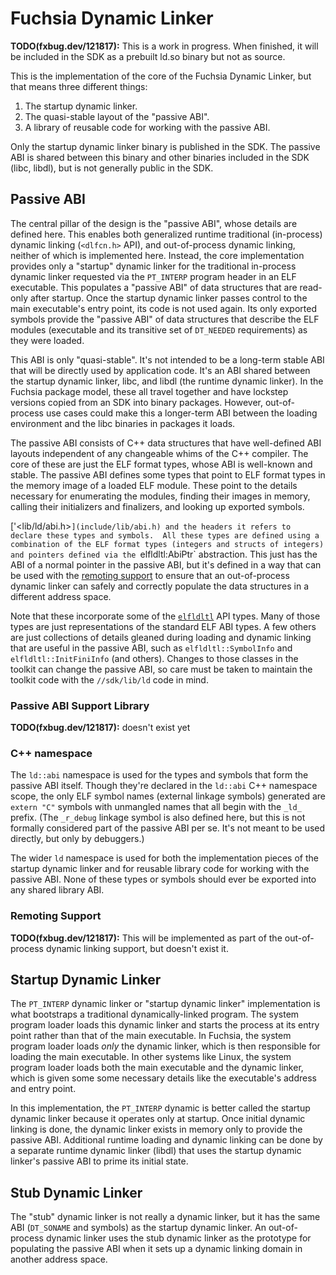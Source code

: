 # Fuchsia Dynamic Linker

**TODO(fxbug.dev/121817):** This is a work in progress. When finished, it
will be included in the SDK as a prebuilt ld.so binary but not as source.

This is the implementation of the core of the Fuchsia Dynamic Linker, but that
means three different things:
 1. The startup dynamic linker.
 2. The quasi-stable layout of the "passive ABI".
 3. A library of reusable code for working with the passive ABI.

Only the startup dynamic linker binary is published in the SDK.
The passive ABI is shared between this binary and other binaries
included in the SDK (libc, libdl), but is not generally public
in the SDK.

## Passive ABI

The central pillar of the design is the "passive ABI", whose details are
defined here.  This enables both generalized runtime traditional (in-process)
dynamic linking (`<dlfcn.h>` API), and out-of-process dynamic linking, neither
of which is implemented here.  Instead, the core implementation provides only a
"startup" dynamic linker for the traditional in-process dynamic linker
requested via the `PT_INTERP` program header in an ELF executable.  This
populates a "passive ABI" of data structures that are read-only after startup.
Once the startup dynamic linker passes control to the main executable's entry
point, its code is not used again.  Its only exported symbols provide the
"passive ABI" of data structures that describe the ELF modules (executable and
its transitive set of `DT_NEEDED` requirements) as they were loaded.

This ABI is only "quasi-stable".  It's not intended to be a long-term stable
ABI that will be directly used by application code.  It's an ABI shared between
the startup dynamic linker, libc, and libdl (the runtime dynamic linker).  In
the Fuchsia package model, these all travel together and have lockstep versions
copied from an SDK into binary packages.  However, out-of-process use cases
could make this a longer-term ABI between the loading environment and the libc
binaries in packages it loads.

The passive ABI consists of C++ data structures that have well-defined ABI
layouts independent of any changeable whims of the C++ compiler.  The core of
these are just the ELF format types, whose ABI is well-known and stable.  The
passive ABI defines some types that point to ELF format types in the memory
image of a loaded ELF module.  These point to the details necessary for
enumerating the modules, finding their images in memory, calling their
initializers and finalizers, and looking up exported symbols.

['<lib/ld/abi.h>`](include/lib/abi.h) and the headers it refers to declare
these types and symbols.  All these types are defined using a combination of
the ELF format types (integers and structs of integers) and pointers defined
via the `elfldltl:AbiPtr` abstraction.  This just has the ABI of a normal
pointer in the passive ABI, but it's defined in a way that can be used with the
[remoting support](#Remoting_support) to ensure that an out-of-process dynamic
linker can safely and correctly populate the data structures in a different
address space.

Note that these incorporate some of the [`elfldltl`](/src/lib/elfldltl) API
types.  Many of those types are just representations of the standard ELF ABI
types.  A few others are just collections of details gleaned during loading and
dynamic linking that are useful in the passive ABI, such as
`elfldltl::SymbolInfo` and `elfldltl::InitFiniInfo` (and others).  Changes to
those classes in the toolkit can change the passive ABI, so care must be taken
to maintain the toolkit code with the `//sdk/lib/ld` code in mind.

### Passive ABI Support Library

**TODO(fxbug.dev/121817):** doesn't exist yet

### C++ namespace

The `ld::abi` namespace is used for the types and symbols that form the passive
ABI itself.  Though they're declared in the `ld::abi` C++ namespace scope, the
only ELF symbol names (external linkage symbols) generated are `extern "C"`
symbols with unmangled names that all begin with the `_ld_` prefix.  (The
`_r_debug` linkage symbol is also defined here, but this is not formally
considered part of the passive ABI per se.  It's not meant to be used directly,
but only by debuggers.)

The wider `ld` namespace is used for both the implementation pieces of the
startup dynamic linker and for reusable library code for working with the
passive ABI.  None of these types or symbols should ever be exported into any
shared library ABI.

### Remoting Support

**TODO(fxbug.dev/121817):** This will be implemented as part of the
out-of-process dynamic linking support, but doesn't exist it.

## Startup Dynamic Linker

The `PT_INTERP` dynamic linker or "startup dynamic linker" implementation is
what bootstraps a traditional dynamically-linked program.  The system program
loader loads this dynamic linker and starts the process at its entry point
rather than that of the main executable.  In Fuchsia, the system program loader
loads _only_ the dynamic linker, which is then responsible for loading the main
executable.  In other systems like Linux, the system program loader loads both
the main executable and the dynamic linker, which is given some some necessary
details like the executable's address and entry point.

In this implementation, the `PT_INTERP` dynamic is better called the startup
dynamic linker because it operates only at startup.  Once initial dynamic
linking is done, the dynamic linker exists in memory only to provide the
passive ABI.  Additional runtime loading and dynamic linking can be done by a
separate runtime dynamic linker (libdl) that uses the startup dynamic linker's
passive ABI to prime its initial state.

## Stub Dynamic Linker

The "stub" dynamic linker is not really a dynamic linker, but it has the same
ABI (`DT_SONAME` and symbols) as the startup dynamic linker.  An out-of-process
dynamic linker uses the stub dynamic linker as the prototype for populating the
passive ABI when it sets up a dynamic linking domain in another address space.
